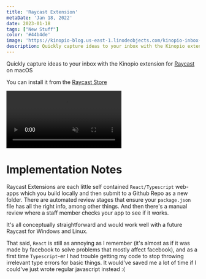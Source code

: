 ```yaml
---
title: 'Raycast Extension'
metaDate: 'Jan 18, 2022'
date: 2023-01-18
tags: ["New Stuff"]
color: '#44b4de'
image: 'https://kinopio-blog.us-east-1.linodeobjects.com/kinopio-inbox-1.png'
description: Quickly capture ideas to your inbox with the Kinopio extension for Raycast
---
```


Quickly capture ideas to your inbox with the Kinopio extension for [Raycast](https://www.raycast.com/) on macOS

You can install it from the [Raycast Store](https://www.raycast.com/pirijan/kinopio-inbox)

<p>
<video class="wide" autoplay loop muted playsinline>
  <source src="https://updates.kinopio.club/raycast-extension.mp4">
</video>
</p>

# Implementation Notes

Raycast Extensions are each little self contained `React/Typescript` web-apps which you build locally and then submit to a Github Repo as a new folder. There are automated review stages that ensure your `package.json` file has all the right info, among other things. And then there's a manual review where a staff member checks your app to see if it works.

It's all conceptually straightforward and would work well with a future Raycast for Windows and Linux.

That said, `React` is still as annoying as I remember (it's almost as if it was made by facebook to solve problems that mostly affect facebook), and as a first time `Typescript`-er I had trouble getting my code to stop throwing irrelevant type errors for basic things. It would've saved me a lot of time if I could've just wrote regular javascript instead :(
